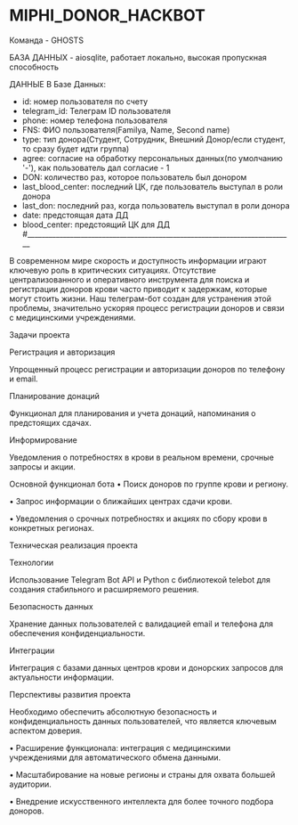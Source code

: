 # MIPHI_DONOR_HACKBOT

Команда - GHOSTS

БАЗА ДАННЫХ - aiosqlite, работает локально, высокая пропускная способность

ДАННЫЕ В Базе Данных:
- id: номер пользователя по счету
- telegram_id: Телеграм ID пользователя
- phone: номер телефона пользователя
- FNS: ФИО пользователя(Familya, Name, Second name)
- type: тип донора(Студент, Сотрудник, Внешний Донор/если студент, то сразу будет идти группа)
- agree: согласие на обработку персональных данных(по умолчанию '-'), как пользователь дал согласие - 1
- DON: количество раз, которое пользователь был донором
- last_blood_center: последний ЦК, где пользователь выступал в роли донора
- last_don: последний раз, когда пользователь выступал в роли донора
- date: предстоящая дата ДД
- blood_center: предстоящий ЦК для ДД
#___________________________________________________________________________


В современном мире скорость и доступность информации играют ключевую роль в критических ситуациях. Отсутствие централизованного и оперативного инструмента для поиска и регистрации доноров крови часто приводит к задержкам, которые могут стоить жизни. Наш телеграм-бот создан для устранения этой проблемы, значительно ускоряя процесс регистрации доноров и связи с медицинскими учреждениями.

Задачи проекта


Регистрация и авторизация


Упрощенный процесс регистрации и авторизации доноров по телефону и email.

Планирование донаций

Функционал для планирования и учета донаций, напоминания о предстоящих сдачах.

Информирование

Уведомления о потребностях в крови в реальном времени, срочные запросы и акции.


Основной функционал бота
 • Поиск доноров по группе крови и региону.

 • Запрос информации о ближайших центрах сдачи крови.

 • Уведомления о срочных потребностях и акциях по сбору крови в конкретных регионах.


Техническая реализация проекта


Технологии

Использование Telegram Bot API и Python с библиотекой telebot для создания стабильного и расширяемого решения.

Безопасность данных

Хранение данных пользователей с валидацией email и телефона для обеспечения конфиденциальности.

Интеграции

Интеграция с базами данных центров крови и донорских запросов для актуальности информации.


Перспективы развития проекта


Необходимо обеспечить абсолютную безопасность и конфиденциальность данных пользователей, что является ключевым аспектом доверия.

 • Расширение функционала: интеграция с медицинскими учреждениями для автоматического обмена данными.

 • Масштабирование на новые регионы и страны для охвата большей аудитории.

 • Внедрение искусственного интеллекта для более точного подбора доноров.
